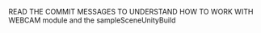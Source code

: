 READ THE COMMIT MESSAGES TO UNDERSTAND HOW TO WORK WITH WEBCAM module and the sampleSceneUnityBuild
